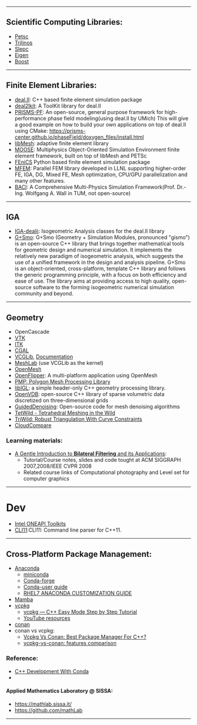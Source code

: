 _________________________________
## Scientific Computing Libraries:
* [Petsc](https://petsc.org/)
* [Trilinos](https://trilinos.github.io/)
* [Slepc](https://slepc.upv.es/)
* [Eigen](https://eigen.tuxfamily.org/)
* [Boost](https://www.boost.org/)

_________________________________

## Finite Element Libraries:
* [deal.II](https://www.dealii.org): C++ based finite element simulation package
* [deal2lkit](https://github.com/mathLab/deal2lkit): A ToolKit library for deal.II
* [PRISMS-PF](http://prisms-center.github.io/phaseField/): An open-source, general purpose framework for high-performance phase field modeling(using deal.II by UMich)
  This will give a good example on how to build your own applications on top of deal.II using CMake:
  https://prisms-center.github.io/phaseField/doxygen_files/install.html
* [libMesh](https://libmesh.github.io/): adaptive finite element library
* [MOOSE](https://mooseframework.inl.gov/): Multiphysics Object-Oriented Simulation Environment finite element framework, built on top of libMesh and PETSc
* [FEniCS](https://fenicsproject.org/) Python based finite element simulation package
* [MFEM](https://mfem.org/): Parallel FEM library developed in LLNL supporting higher-order FE, IGA, DG, Mixed FE, Mesh optimization, CPU/GPU parallelization and many other features.
* [BACI](https://baci.pages.gitlab.lrz.de/website/index.html): A Comprehensive Multi-Physics Simulation Framework(Prof. Dr.-Ing. Wolfgang A. Wall in TUM, not open-source)
_________________________________
## IGA
* [IGA-dealii](https://github.com/mathLab/IGA-dealii): Isogeometric Analysis classes for the deal.II library
* [G+Smo](https://gismo.github.io/):
G+Smo (Geometry + Simulation Modules, pronounced "gismo") is an open-source C++ library that brings together mathematical tools for geometric design and numerical simulation. It implements the relatively new paradigm of isogeometric analysis, which suggests the use of a unified framework in the design and analysis pipeline. G+Smo is an object-oriented, cross-platform, template C++ library and follows the generic programming principle, with a focus on both efficiency and ease of use. The library aims at providing access to high quality, open-source software to the forming isogeometric numerical simulation community and beyond.

_________________________________

## Geometry
* OpenCascade
* [VTK](https://vtk.org/)
* [ITK](itk.org)
* [CGAL](https://www.cgal.org/)
* [VCGLib](https://github.com/cnr-isti-vclab/vcglib), [Documentation](http://vcg.isti.cnr.it/vcglib/)
* [MeshLab](https://github.com/cnr-isti-vclab/meshlab) (use VCGLib as the kernel)
* [OpenMesh](www.openmesh.org)
* [OpenFlipper](https://www.openflipper.org/): A multi-platform application using OpenMesh
* [PMP: Polygon Mesh Processing Library](https://www.pmp-library.org/)
* [libIGL](https://libigl.github.io/): a simple header-only C++ geometry processing library.
* [OpenVDB](https://www.openvdb.org/): open-source C++ library of sparse volumetric data discretized on three-dimensional grids
* [GuidedDenoising](https://github.com/bldeng/GuidedDenoising/tree/master/src): Open-source code for mesh denoising algorithms
* [TetWild - Tetrahedral Meshing in the Wild](https://github.com/Yixin-Hu/TetWild)
* [TriWild: Robust Triangulation With Curve Constraints](https://github.com/wildmeshing/TriWild)
* [CloudCompare](https://www.cloudcompare.org/main.html)

### Learning materials:
  * [A Gentle Introduction to **Bilateral Filtering** and its Applications](https://people.csail.mit.edu/sparis/bf_course/):
    - Tutorial/Course notes, slides and code tought at ACM SIGGRAPH 2007,2008/IEEE CVPR 2008
    - Related course links of Computational photography and Level set for computer graphics
_________________________________

# Dev
* [Intel ONEAPI Toolkits](https://www.intel.com/content/www/us/en/developer/tools/oneapi/overview.html#gs.0ia0ni)
* [CLI11](https://github.com/CLIUtils/CLI11):CLI11: Command line parser for C++11.

_________________________________

## Cross-Platform Package Management:
* [Anaconda](https://anaconda.org/)
  - [miniconda](https://docs.conda.io/en/latest/miniconda.html)
  - [Conda-forge](https://conda-forge.org/)
  - [Conda-user guide](https://docs.conda.io/projects/conda/en/latest/user-guide/index.html)
  - [RHEL7 ANACONDA CUSTOMIZATION GUIDE](https://access.redhat.com/documentation/en-us/red_hat_enterprise_linux/7/html-single/anaconda_customization_guide/index#sect-anaconda-visuals-graphics)
* [Mamba](https://github.com/mamba-org/mamba)
* [vcpkg](https://github.com/microsoft/vcpkg)
  - [vcpkg — C++ Easy Mode Step by Step Tutorial](https://gamefromscratch.com/vcpkg-cpp-easy-mode-step-by-step-tutorial/)
  - [YouTube resources](https://www.youtube.com/results?search_query=vcpkg)
* [conan](https://conan.io/)
* conan vs vcpkg:
  - [Vcpkg Vs Conan: Best Package Manager For C++?](https://matgomes.com/vcpkg-vs-conan-for-cpp/)
  - [vcpkg-vs-conan: features comparison](https://github.com/52doho/vcpkg-vs-conan)

### Reference:
* [C++ Development With Conda](https://www.prouvost.dev/post/2021/c-development-with-conda)
* 

#### Applied Mathematics Laboratory @ SISSA:
* https://mathlab.sissa.it/
* https://github.com/mathLab

_________________________________
